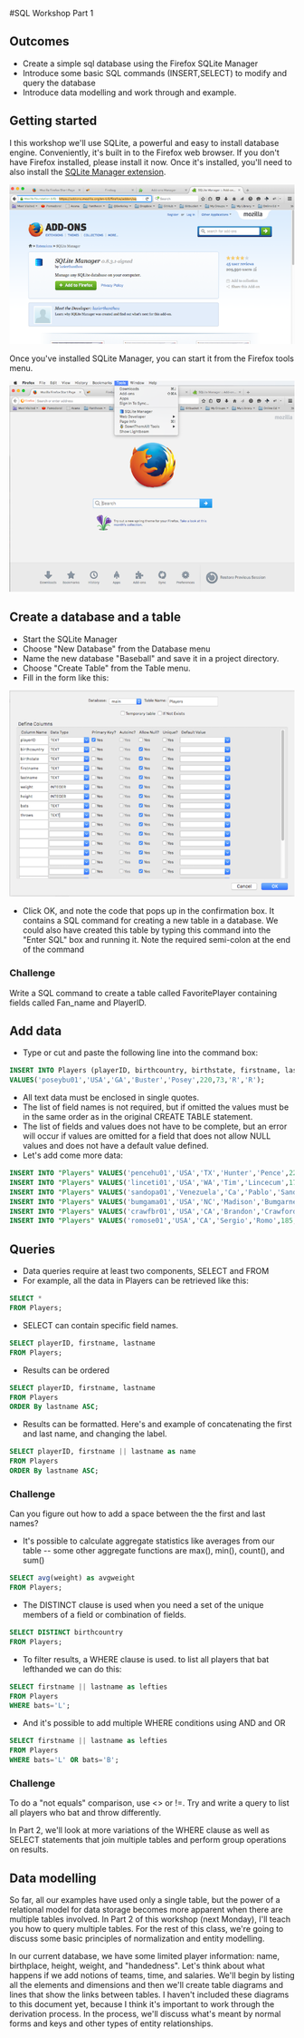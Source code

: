 #SQL Workshop Part 1
## Outcomes
* Create a simple sql database using the Firefox SQLite Manager
* Introduce some basic SQL commands (INSERT,SELECT) to modify and query the database
* Introduce data modelling and work through and example.
## Getting started
I this workshop we'll use SQLite, a powerful and easy to install database engine. Conveniently, it's built in to the Firefox web browser. If you don't have Firefox installed, please install it now. Once it's installed, you'll need to also install the [SQLite Manager extension](https://addons.mozilla.org/en-US/firefox/addon/sqlite-manager/).

![install sqlite](images/install_sqlite.png)

Once you've installed SQLite Manager, you can start it from the Firefox tools menu.

![tools menu](images/tools_menu.png)
## Create a database and a table
* Start the SQLite Manager
* Choose "New Database" from the Database menu
* Name the new database "Baseball" and save it in a project directory.
* Choose "Create Table" from the Table menu.
* Fill in the form like this:

![create table](images/create_table.png)

* Click OK, and note the code that pops up in the confirmation box. It contains a SQL command for creating a new table in a database. We could also have created this table by typing this command into the "Enter SQL" box and running it. Note the required semi-colon at the end of the command

### Challenge
Write a SQL command to create a table called FavoritePlayer containing fields called Fan_name and PlayerID.

## Add data
* Type or cut and paste the following line into the command box:
```sql
INSERT INTO Players (playerID, birthcountry, birthstate, firstname, lastname, weight, height, bats, throws)
VALUES('poseybu01','USA','GA','Buster','Posey',220,73,'R','R');
```
* All text data must be enclosed in single quotes.
* The list of field names is not required, but if omitted the values must be in the same order as in the original CREATE TABLE statement.
* The list of fields and values does not have to be complete, but an error will occur if values are omitted for a field that does not allow NULL values and does not have a default value defined.
* Let's add come more data:
```sql
INSERT INTO "Players" VALUES('pencehu01','USA','TX','Hunter','Pence',220,76,'R','R');
INSERT INTO "Players" VALUES('linceti01','USA','WA','Tim','Lincecum',170,71,'L','R');
INSERT INTO "Players" VALUES('sandopa01','Venezuela','Ca','Pablo','Sandoval',240,71,'B','R');
INSERT INTO "Players" VALUES('bumgama01','USA','NC','Madison','Bumgarner',235,77,'R','L');
INSERT INTO "Players" VALUES('crawfbr01','USA','CA','Brandon','Crawford',215,74,'L','R');
INSERT INTO "Players" VALUES('romose01','USA','CA','Sergio','Romo',185,70,'R','R');
```

## Queries
* Data queries require at least two components, SELECT and FROM
* For example, all the data in Players can be retrieved like this:
```sql
SELECT * 
FROM Players;
```
* SELECT can contain specific field names.

```sql
SELECT playerID, firstname, lastname
FROM Players;
```
* Results can be ordered

```sql
SELECT playerID, firstname, lastname
FROM Players
ORDER By lastname ASC;
```

* Results can be formatted. Here's and example of concatenating the first and last name, and changing the label.

```sql
SELECT playerID, firstname || lastname as name
FROM Players
ORDER By lastname ASC;
```
### Challenge
Can you figure out how to add a space between the the first and last names?

* It's possible to calculate aggregate statistics like averages from our table -- some other aggregate functions are max(), min(), count(), and sum()

```sql
SELECT avg(weight) as avgweight
FROM Players;
```

* The DISTINCT clause is used when you need a set of the unique members of a field or combination of fields.

```sql
SELECT DISTINCT birthcountry
FROM Players;
```
* To filter results, a WHERE clause is used. to list all players that bat lefthanded we can do this:

```sql
SELECT firstname || lastname as lefties
FROM Players
WHERE bats='L';
```
* And it's possible to add multiple WHERE conditions using AND and OR
```sql
SELECT firstname || lastname as lefties
FROM Players
WHERE bats='L' OR bats='B';
```

### Challenge
To do a "not equals" comparison, use <> or !=. Try and write a query to list all players who bat and throw differently. 

In Part 2, we'll look at more variations of the WHERE clause as well as SELECT statements that join multiple tables and perform group operations on results.

## Data modelling
So far, all our examples have used only a single table, but the power of a relational model for data storage becomes more apparent when there are multiple tables involved. In Part 2 of this workshop (next Monday), I'll teach you how to query multiple tables. For the rest of this class, we're going to discuss some basic principles of normalization and entity modelling. 

In our current database, we have some limited player information: name, birthplace, height, weight, and "handedness". Let's think about what happens if we add notions of teams, time, and salaries. We'll begin by listing all the elements and dimensions and then we'll create table diagrams and lines that show the links between tables. I haven't included these diagrams to this document yet, because I think it's important to work through the derivation process. In the process, we'll discuss what's meant by normal forms and keys and other types of entity relationships. 
